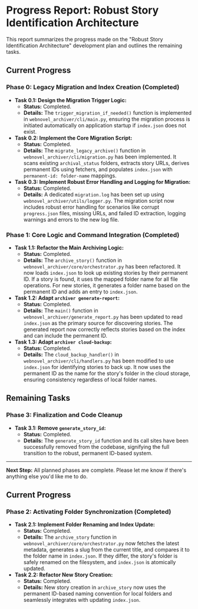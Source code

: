 # Progress Report: Robust Story Identification Architecture

This report summarizes the progress made on the "Robust Story Identification Architecture" development plan and outlines the remaining tasks.

## Current Progress

### Phase 0: Legacy Migration and Index Creation (Completed)

*   **Task 0.1: Design the Migration Trigger Logic:**
    *   **Status:** Completed.
    *   **Details:** The `trigger_migration_if_needed()` function is implemented in `webnovel_archiver/cli/main.py`, ensuring the migration process is initiated automatically on application startup if `index.json` does not exist.
*   **Task 0.2: Implement the Core Migration Script:**
    *   **Status:** Completed.
    *   **Details:** The `migrate_legacy_archive()` function in `webnovel_archiver/cli/migration.py` has been implemented. It scans existing `archival_status` folders, extracts story URLs, derives permanent IDs using fetchers, and populates `index.json` with `permanent-id: folder-name` mappings.
*   **Task 0.3: Implement Robust Error Handling and Logging for Migration:**
    *   **Status:** Completed.
    *   **Details:** A dedicated `migration.log` has been set up using `webnovel_archiver/utils/logger.py`. The migration script now includes robust error handling for scenarios like corrupt `progress.json` files, missing URLs, and failed ID extraction, logging warnings and errors to the new log file.

### Phase 1: Core Logic and Command Integration (Completed)

*   **Task 1.1: Refactor the Main Archiving Logic:**
    *   **Status:** Completed.
    *   **Details:** The `archive_story()` function in `webnovel_archiver/core/orchestrator.py` has been refactored. It now loads `index.json` to look up existing stories by their permanent ID. If a story is found, it uses the mapped folder name for all file operations. For new stories, it generates a folder name based on the permanent ID and adds an entry to `index.json`.
*   **Task 1.2: Adapt `archiver generate-report`:**
    *   **Status:** Completed.
    *   **Details:** The `main()` function in `webnovel_archiver/generate_report.py` has been updated to read `index.json` as the primary source for discovering stories. The generated report now correctly reflects stories based on the index and can include the permanent ID.
*   **Task 1.3: Adapt `archiver cloud-backup`:**
    *   **Status:** Completed.
    *   **Details:** The `cloud_backup_handler()` in `webnovel_archiver/cli/handlers.py` has been modified to use `index.json` for identifying stories to back up. It now uses the permanent ID as the name for the story's folder in the cloud storage, ensuring consistency regardless of local folder names.

## Remaining Tasks

### Phase 3: Finalization and Code Cleanup

*   **Task 3.1: Remove `generate_story_id`:**
    *   **Status:** Completed.
    *   **Details:** The `generate_story_id` function and its call sites have been successfully removed from the codebase, signifying the full transition to the robust, permanent ID-based system.

---
**Next Step:** All planned phases are complete. Please let me know if there's anything else you'd like me to do.

## Current Progress

### Phase 2: Activating Folder Synchronization (Completed)

*   **Task 2.1: Implement Folder Renaming and Index Update:**
    *   **Status:** Completed.
    *   **Details:** The `archive_story` function in `webnovel_archiver/core/orchestrator.py` now fetches the latest metadata, generates a slug from the current title, and compares it to the folder name in `index.json`. If they differ, the story's folder is safely renamed on the filesystem, and `index.json` is atomically updated.
*   **Task 2.2: Refactor New Story Creation:**
    *   **Status:** Completed.
    *   **Details:** New story creation in `archive_story` now uses the permanent ID-based naming convention for local folders and seamlessly integrates with updating `index.json`.
